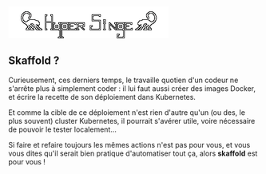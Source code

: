 ![Hyper Singe](assets/hyper-singe.png)

## Skaffold ?

Curieusement, ces derniers temps, le travaille quotien d'un codeur ne s'arrête plus à simplement coder : il lui faut aussi créer des images Docker, et écrire la recette de son déploiement dans Kubernetes.

Et comme la cible de ce déploiement n'est rien d'autre qu'un (ou des, le plus souvent) cluster Kubernetes, il pourrait s'avérer utile, voire nécessaire de pouvoir le tester localement...

Si faire et refaire toujours les mêmes actions n'est pas pour vous, et vous vous dites qu'il serait bien pratique d'automatiser tout ça, alors **skaffold** est pour vous !